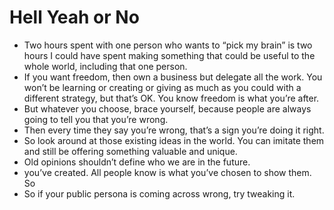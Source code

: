 # Hell Yeah or No
- Two hours spent with one person who wants to “pick my brain” is two hours I could have spent making something that could be useful to the whole world, including that one person.
- If you want freedom, then own a business but delegate all the work. You won’t be learning or creating or giving as much as you could with a different strategy, but that’s OK. You know freedom is what you’re after.
- But whatever you choose, brace yourself, because people are always going to tell you that you’re wrong.
- Then every time they say you’re wrong, that’s a sign you’re doing it right.
- So look around at those existing ideas in the world. You can imitate them and still be offering something valuable and unique.
- Old opinions shouldn’t define who we are in the future.
- you’ve created. All people know is what you’ve chosen to show them. So
- So if your public persona is coming across wrong, try tweaking it.
